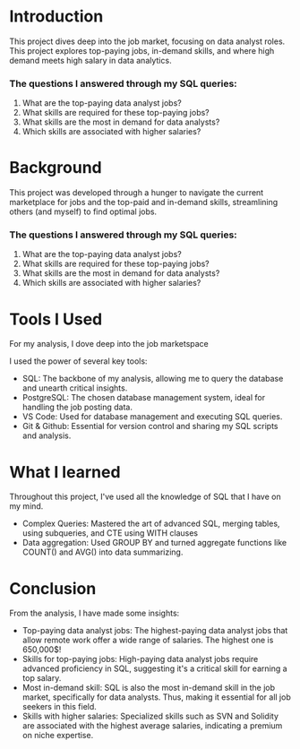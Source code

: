# Introduction
This project dives deep into the job market, focusing on data analyst roles. This project explores top-paying jobs, in-demand skills, and where high demand meets high salary in data analytics.

### The questions I answered through my SQL queries:

1. What are the top-paying data analyst jobs?
2. What skills are required for these top-paying jobs?
3. What skills are the most in demand for data analysts?
4. Which skills are associated with higher salaries?
   
# Background
This project was developed through a hunger to navigate the current marketplace for jobs and the top-paid and in-demand skills, streamlining others (and myself) to find optimal jobs.

### The questions I answered through my SQL queries:

1. What are the top-paying data analyst jobs?
2. What skills are required for these top-paying jobs?
3. What skills are the most in demand for data analysts?
4. Which skills are associated with higher salaries?
   
# Tools I Used
For my analysis, I dove deep into the job marketspace

I used the power of several key tools:
- SQL: The backbone of my analysis, allowing me to query the database and unearth critical insights.
- PostgreSQL: The chosen database management system, ideal for handling the job posting data.
- VS Code: Used for database management and executing SQL queries.
- Git & Github: Essential for version control and sharing my SQL scripts and analysis.

# What I learned
Throughout this project, I've used all the knowledge of SQL that I have on my mind. 

- Complex Queries: Mastered the art of advanced SQL, merging tables, using subqueries, and CTE using WITH clauses
- Data aggregation: Used GROUP BY and turned aggregate functions like COUNT() and AVG() into data summarizing.
  
# Conclusion

From the analysis, I have made some insights:
- Top-paying data analyst jobs: The highest-paying data analyst jobs that allow remote work offer a wide range of salaries. The highest one is 650,000$!
- Skills for top-paying jobs: High-paying data analyst jobs require advanced proficiency in SQL, suggesting it's a critical skill for earning a top salary.
- Most in-demand skill: SQL is also the most in-demand skill in the job market, specifically for data analysts. Thus, making it essential for all job seekers in this field.
- Skills with higher salaries: Specialized skills such as SVN and Solidity are associated with the highest average salaries, indicating a premium on niche expertise.
